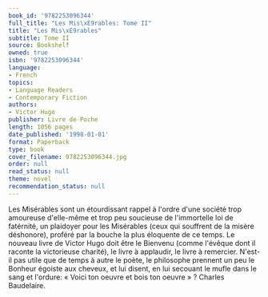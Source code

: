 ```yaml
---
book_id: '9782253096344'
full_title: "Les Mis\xE9rables: Tome II"
title: "Les Mis\xE9rables"
subtitle: Tome II
source: Bookshelf
owned: true
isbn: '9782253096344'
language:
- French
topics:
- Language Readers
- Contemporary Fiction
authors:
- Victor Hugo
publisher: Livre de Poche
length: 1056 pages
date_published: '1998-01-01'
format: Paperback
type: book
cover_filename: 9782253096344.jpg
order: null
read_status: null
theme: novel
recommendation_status: null
---
```

Les Misérables sont un étourdissant rappel à l'ordre d'une société trop amoureuse d'elle-même et trop peu soucieuse de l'immortelle loi de fatérnité, un plaidoyer pour les Misérables (ceux qui souffrent de la misère déshonore), proféré par la bouche la plus éloquente de ce temps.
Le nouveau livre de Victor Hugo doit être le Bienvenu (comme l'évêque dont il raconte la victorieuse charité), le livre à applaudir, le livre à remercier. N'est-il pas utile que de temps à autre le poète, le philosophe prennent un peu le Bonheur égoiste aux cheveux, et lui disent, en lui secouant le mufle dans le sang et l'ordure: « Voici ton oeuvre et bois ton oeuvre » ?
Charles Baudelaire.
